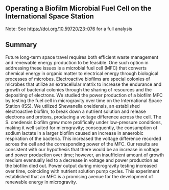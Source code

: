 ## Operating a Biofilm Microbial Fuel Cell on the International Space Station

Note: See https://doi.org/10.59720/23-076 for a full analysis

## Summary

Future long-term space travel requires both efficient waste management and renewable energy production to be feasible. One such option in addressing these issues is a microbial fuel cell (MFC) that converts chemical energy in organic matter to electrical energy through biological processes of microbes. Electroactive biofilms are special colonies of microbes that utilize an extracellular matrix to increase the endurance and growth of bacterial colonies through the sharing of resources and the depositing of electrons. We studied the power production of a biofilm MFC by testing the fuel cell in microgravity over time on the International Space Station (ISS). We utilized Shewanella oneidensis, an established electroactive biofilm, to break down a nutrient solution and release electrons and protons, producing a voltage difference across the cell. The S. onedensis biofilm grew more prolifically under low-pressure conditions, making it well suited for microgravity; consequently, the consumption of sodium lactate in a larger biofilm caused an increase in anaerobic respiration of the bacteria. This increased the voltage difference recorded across the cell and the corresponding power of the MFC. Our results are consistent with our hypothesis that there would be an increase in voltage and power production over time; however, an insufficient amount of growth medium eventually led to a decrease in voltage and power production as the biofilm died out. Power output during microgravity testing increased over time, coinciding with nutrient solution pump cycles. This experiment established that an MFC is a promising avenue for the development of renewable energy in microgravity. 
